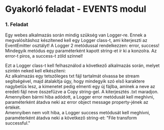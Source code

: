 # Gyakorló feladat - EVENTS modul

### 1. Feladat
Egy webes alkalmazás során mindig szükség van Logger-re. Ennek a megvalósításhoz készítened kell egy Logger class-t, ami kiterjeszti az EventEmitter osztályt! A Logger 2 metódussal rendelkezzen: error, success! Mindegyik metódus egy paraméterként kapott string-et ír ki a konzolra. Az error-t piros, a success-t zöld színnel!

Ezt a Logger class-t kell felhasználod a következő alkalmazás során, melyet szintén neked kell elkészíteni: <br>
Az alkalmazás egy tetszőleges txt fájl tartalmát olvassa be stream segítségével, majd átalakítja úgy, hogy mindegyik szó első karaktere nagybetűs lesz, a kimenetet pedig elmenti egy új fájlba, aminek a neve az eredeti fájl neve összefűzve a Copy string-gel. A kiterjesztés .txt maradjon.<br>
Amennyiben bármi hiba adódott, a Logger error metódusát kell meghívni, paraméterként átadva neki az error object message property-jének az értékét.<br>
Amennyiben nem volt hiba, a Logger success metódusát kell meghívni, paraméterként átadva neki a következő string-et: "File transform successful."